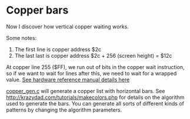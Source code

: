 Copper bars
===========

Now I discover how vertical copper waiting works.

Some notes:
  1. The first line is copper address $2c
  2. The last last is copper address $2c + 256 (screen height) = $12c

At copper line 255 ($FF), we run out of bits in the copper wait instruction, so if we want to wait for lines after this, we need to wait for a wrapped value. [See hardware reference manual details here](http://amigadev.elowar.com/read/ADCD_2.1/Hardware_Manual_guide/node004D.html)

[copper_gen.c](copper_gen.c) will generate a copper list with horizontal bars. See http://krazydad.com/tutorials/makecolors.php for details on the algorithm used to generate the bars.  You can generate all sorts of different kinds of patterns by changing the algorithm parameters.
